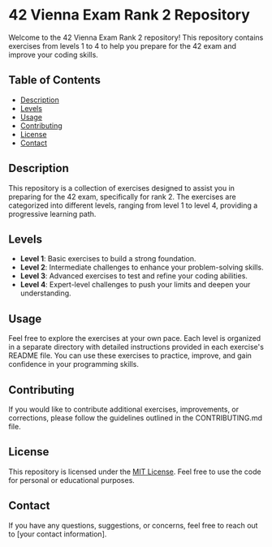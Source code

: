 # 42 Vienna Exam Rank 2 Repository

Welcome to the 42 Vienna Exam Rank 2 repository! This repository contains exercises from levels 1 to 4 to help you prepare for the 42 exam and improve your coding skills.

## Table of Contents
- [Description](#description)
- [Levels](#levels)
- [Usage](#usage)
- [Contributing](#contributing)
- [License](#license)
- [Contact](#contact)

## Description
This repository is a collection of exercises designed to assist you in preparing for the 42 exam, specifically for rank 2. The exercises are categorized into different levels, ranging from level 1 to level 4, providing a progressive learning path.

## Levels
- **Level 1**: Basic exercises to build a strong foundation.
- **Level 2**: Intermediate challenges to enhance your problem-solving skills.
- **Level 3**: Advanced exercises to test and refine your coding abilities.
- **Level 4**: Expert-level challenges to push your limits and deepen your understanding.

## Usage
Feel free to explore the exercises at your own pace. Each level is organized in a separate directory with detailed instructions provided in each exercise's README file. You can use these exercises to practice, improve, and gain confidence in your programming skills.

## Contributing
If you would like to contribute additional exercises, improvements, or corrections, please follow the guidelines outlined in the CONTRIBUTING.md file.

## License
This repository is licensed under the [MIT License](LICENSE). Feel free to use the code for personal or educational purposes.

## Contact
If you have any questions, suggestions, or concerns, feel free to reach out to [your contact information].
